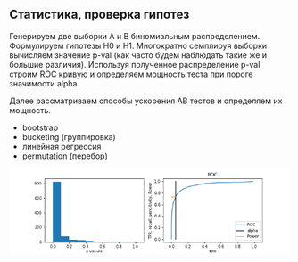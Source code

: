 ## Статистика, проверка гипотез

Генерируем две выборки А и В биномиальным распределением.
Формулируем гипотезы Н0 и Н1.
Многократно семплируя выборки вычисляем значение p-val (как часто будем наблюдать такие же и большие различия).
Используя полученное распределение p-val строим ROC кривую и определяем мощность теста при пороге значимости alpha.

Далее рассматриваем способы ускорения АВ тестов и определяем их мощность.
- bootstrap
- bucketing (группировка)
- линейная регрессия
- permutation (перебор)

![текст](Power_by_ROC.png)
